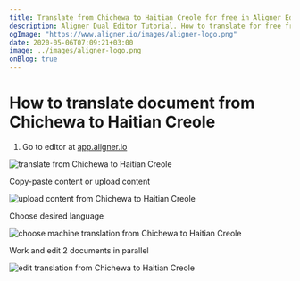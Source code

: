 ```yaml
---
title: Translate from Chichewa to Haitian Creole for free in Aligner Editor
description: Aligner Dual Editor Tutorial. How to translate for free from Chichewa to Haitian Creole. Aligner is multilingual document management platform. 
ogImage: "https://www.aligner.io/images/aligner-logo.png"
date: 2020-05-06T07:09:21+03:00
image: ../images/aligner-logo.png
onBlog: true
---
```


# How to translate document from Chichewa to Haitian Creole

1. Go to editor at [app.aligner.io](https://app.aligner.io "Aligner App web page")

![translate from Chichewa to Haitian Creole](../aligner-blank-editor.png "translate from Chichewa to Haitian Creole")

Copy-paste content or upload content

![upload content from Chichewa to Haitian Creole](../aligner-uploaded-document.png "upload content from Chichewa to Haitian Creole")

Choose desired language

![choose machine translation from Chichewa to Haitian Creole](../aligner-language-dropdown.png "choose machine translation from Chichewa to Haitian Creole")

Work and edit 2 documents in parallel

![edit translation from Chichewa to Haitian Creole](../aligner-double-sitded-editor.png "edit translation from Chichewa to Haitian Creole")

